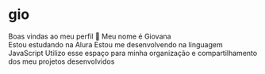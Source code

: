 # gio
Boas vindas ao meu perfil 💙 
Meu nome é Giovana  
Estou estudando na Alura 
Estou me desenvolvendo na linguagem JavaScript 
Utilizo esse espaço para minha organização e compartilhamento dos meu projetos desenvolvidos
